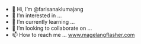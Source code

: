 - 👋 Hi, I’m @farisanaklumajang
- 👀 I’m interested in ...
- 🌱 I’m currently learning ...
- 💞️ I’m looking to collaborate on ...
- 📫 How to reach me ...
www.magelangflasher.com
<!---
farisanaklumajang/farisanaklumajang is a ✨ special ✨ repository because its `README.md` (this file) appears on your GitHub profile.
You can click the Preview link to take a look at your changes.
--->
